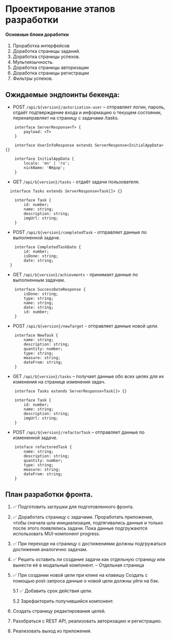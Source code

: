 # Проектирование этапов разработки

#### Основные блоки доработки

1. Проработка интерфейсов
2. Доработка страницы заданий.
3. Доработка страницы успехов.
4. Мультиязычность.
5. Доработка страницы авторизации
6. Доработка страницы регистрации
7. Фильтры успехов.

## Ожидаемые эндпоинты бекенда:

- POST `/api/${version}/autorization-user` – отправляет логин, пароль, отдаёт подтверждение входа и информацию о текущем состоянии, перенаправляет на страницу с задачами /tasks.

```
    interface ServerResponse<T> {
        payload: <T>
    }

    interface UserInfoResponse extends ServerResponse<InitialAppData> {}

    interface InitialAppData {
        locale: 'en' | 'ru';
        nickName: 'Фёдор';
    }
```

- GET `/api/${version}/tasks` - отдаёт задачи пользователя.

```
  interface Tasks extends ServerResponse<Task[]> {}

    interface Task {
        id: number;
        name: string;
        description: string;
        imgUrl: string;
    }
```

- POST `/api/${version}/completedTask` - отправляет данные по выполненной задаче.

```
    interface CompletedTaskDate {
        id: number;
        isDone: string;
        date: string;
  }
```

- GET `/api/${version}/achievments` - принимает данные по выполненным задачам.

```
    interface SuccessDateResponse {
        isDone: string;
        type: string;
        name: string;
        date: string;
        id: number;
    }
```

- POST `/api/${version}/newTarget` - отправляет данные новой цели.

```
    interface NewTask {
        name: string;
        description: string;
        quantity: number;
        type: string;
        measure: string;
        dateFrom: string;
    }
```

- GET `/api/${version}/tasks` – получает данные обо всех целях для их изменения на странице изменения задач.

```
    interface Tasks extends ServerResponse<Task[]> {}

    interface Task {
        id: number;
        name: string;
        description: string;
        imgUrl: string;
    }
```

- POST `/api/${version}/refactorTask` – отправляет данные по измененной задаче.

```
    inteface refactoredTask {
        name: string;
        description: string;
        quantity: number;
        type: string;
        measure: string;
        dateFrom: string;
    }
```

## План разработки фронта.

1. ✅ Подготовить заглушки для подготовленного фронта.

2. ✅ Доработать страницу с задачами. Проработать приложение, чтобы сначала шла инициализация, подтягивались данные и
   только после этого появлялись задачи. Пока данные подгружаются использовать MUI-компонент progress.

3. ✅ При переходе на страницу с достижениями должны подгружаться достижения аналогично задачам.

4. ✅ Решить оставить ли создание задачи как отдельную страницу или вынести её в модальный компонент. – Отдельная страница

5. ✅ При создании новой цели при клике на клавишу Создать с помощью post-запроса данные о новой цели должны уйти
   на бэк.

   5.1 ✅ Добавить срок действия цели.

   5.2 Зарефакторить получившийся компонент.

6. Создать страницу редактирования целей.

7. Разобраться с REST API, реализовать авторизацию и регистрацию.

8. Реализовать выход из приложения.
